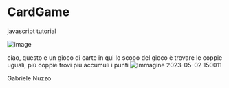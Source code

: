 # CardGame
javascript tutorial 

![image](https://user-images.githubusercontent.com/124572812/235672944-bb696985-7184-4861-9358-280f393af2f3.png)


ciao, questo e un gioco di carte in qui lo scopo del gioco è trovare le coppie uguali, più coppie trovi più accumuli i punti 
![Immagine 2023-05-02 150011](https://user-images.githubusercontent.com/124572812/235673504-eec29dd1-db9d-4246-bce9-235e6c6c7dbc.png)


Gabriele Nuzzo
